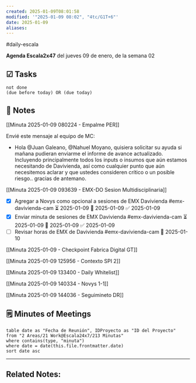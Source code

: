 ```yaml
---
created: 2025-01-09T08:01:58
modified: '"2025-01-09 08:02", "4tc/G1T+6"'
date: 2025-01-09
aliases:
---
```

#daily-escala 

**Agenda Escala2x47** del  jueves 09 de enero, de la semana 02 
## ☑ Tasks

```tasks
not done
(due before today) OR (due today)
```

## 📓 Notes 

[[Minuta 2025-01-09 080224 - Empalme PER]]

Envié este mensaje al equipo de MC:
- Hola @Juan Galeano, @Nahuel Moyano, quisiera solicitar su ayuda si mañana pudieran enviarme el informe de avance actualizado. Incluyendo principalmente todos los inputs o insumos que aún estamos necesitando de Davivienda,  así como cualquier punto que aún necesitemos aclarar y que ustedes consideren crítico o un posible riesgo.. gracias de antemano.

[[Minuta 2025-01-09 093639 - EMX-DO Sesion Multidisciplinaria]]

- [x] Agregar a Novys como opcional a sesiones de EMX Davivienda #emx-davivienda-cam ⏳ 2025-01-09 📅 2025-01-09 ✅ 2025-01-09
- [x] Enviar minuta de sesiones de EMX Davivienda #emx-davivienda-cam ⏳ 2025-01-09 📅 2025-01-09 ✅ 2025-01-09
- [ ] Revisar horas de EMX de Davivienda #emx-davivienda-cam 📅 2025-01-10

[[Minuta 2025-01-09 - Checkpoint Fabrica Digital GT]]

[[Minuta 2025-01-09 125956 - Contexto SPI 2]]

[[Minuta 2025-01-09 133400 - Daily Whitelist]]

[[Minuta 2025-01-09 140334 - Novys 1-1]]

[[Minuta 2025-01-09 144036 - Seguimineto DR]]



## 🗒 Minutes of Meetings

 ```dataview
table date as "Fecha de Reunión", IDProyecto as "ID del Proyecto"
from "2 Areas/21 Work@Escala24x7/213 Minutas"
where contains(type, "minuta")
where date = date(this.file.frontmatter.date)
sort date asc
```

----
## Related Notes:

